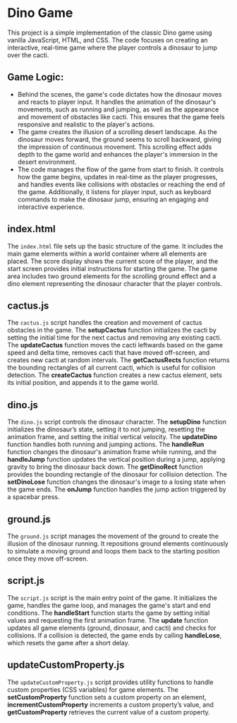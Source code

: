 # Dino Game

This project is a simple implementation of the classic Dino game using vanilla JavaScript, HTML, and CSS. The code focuses on creating an interactive, real-time game where the player controls a dinosaur to jump over the cacti.

## Game Logic:
- Behind the scenes, the game's code dictates how the dinosaur moves and reacts to player input. It handles the animation of the dinosaur's movements, such as running and jumping, as well as the appearance and movement of obstacles like cacti. This ensures that the game feels responsive and realistic to the player's actions.
- The game creates the illusion of a scrolling desert landscape. As the dinosaur moves forward, the ground seems to scroll backward, giving the impression of continuous movement. This scrolling effect adds depth to the game world and enhances the player's immersion in the desert environment.
- The code manages the flow of the game from start to finish. It controls how the game begins, updates in real-time as the player progresses, and handles events like collisions with obstacles or reaching the end of the game. Additionally, it listens for player input, such as keyboard commands to make the dinosaur jump, ensuring an engaging and interactive experience.



## index.html

The `index.html` file sets up the basic structure of the game. It includes the main game elements within a world container where all elements are placed. The score display shows the current score of the player, and the start screen provides initial instructions for starting the game. The game area includes two ground elements for the scrolling ground effect and a dino element representing the dinosaur character that the player controls.

## cactus.js

The `cactus.js` script handles the creation and movement of cactus obstacles in the game. The **setupCactus** function initializes the cacti by setting the initial time for the next cactus and removing any existing cacti. The **updateCactus** function moves the cacti leftwards based on the game speed and delta time, removes cacti that have moved off-screen, and creates new cacti at random intervals. The **getCactusRects** function returns the bounding rectangles of all current cacti, which is useful for collision detection. The **createCactus** function creates a new cactus element, sets its initial position, and appends it to the game world.

## dino.js

The `dino.js` script controls the dinosaur character. The **setupDino** function initializes the dinosaur’s state, setting it to not jumping, resetting the animation frame, and setting the initial vertical velocity. The **updateDino** function handles both running and jumping actions. The **handleRun** function changes the dinosaur's animation frame while running, and the **handleJump** function updates the vertical position during a jump, applying gravity to bring the dinosaur back down. The **getDinoRect** function provides the bounding rectangle of the dinosaur for collision detection. The **setDinoLose** function changes the dinosaur's image to a losing state when the game ends. The **onJump** function handles the jump action triggered by a spacebar press.

## ground.js

The `ground.js` script manages the movement of the ground to create the illusion of the dinosaur running. It repositions ground elements continuously to simulate a moving ground and loops them back to the starting position once they move off-screen.

## script.js

The `script.js` script is the main entry point of the game. It initializes the game, handles the game loop, and manages the game's start and end conditions. The **handleStart** function starts the game by setting initial values and requesting the first animation frame. The **update** function updates all game elements (ground, dinosaur, and cacti) and checks for collisions. If a collision is detected, the game ends by calling **handleLose**, which resets the game after a short delay.

## updateCustomProperty.js

The `updateCustomProperty.js` script provides utility functions to handle custom properties (CSS variables) for game elements. The **setCustomProperty** function sets a custom property on an element, **incrementCustomProperty** increments a custom property’s value, and **getCustomProperty** retrieves the current value of a custom property.
